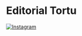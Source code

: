 # Editorial Tortu

[![Instagram](https://img.shields.io/badge/Instagram-%23E4405F.svg?style=for-the-badge&logo=Instagram&logoColor=white)](https://www.instagram.com/estevez_lucas/)
